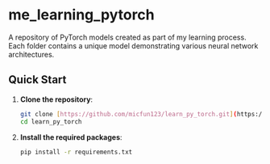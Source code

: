 # me_learning_pytorch

A repository of PyTorch models created as part of my learning process. Each folder contains a unique model demonstrating various neural network architectures.

## Quick Start

1. **Clone the repository**:
   ```bash
   git clone [https://github.com/micfun123/learn_py_torch.git](https://github.com/micfun123/learn_py_torch)
   cd learn_py_torch
   ```

2. **Install the required packages**:
   ```bash
   pip install -r requirements.txt
   ```

